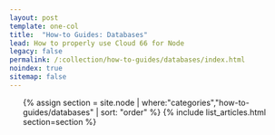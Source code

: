 ```yaml
---
layout: post
template: one-col
title:  "How-to Guides: Databases"
lead: How to properly use Cloud 66 for Node
legacy: false
permalink: /:collection/how-to-guides/databases/index.html
noindex: true
sitemap: false
---
```


<div class="Toc Toc--howto">
    <ul>
    {% assign section = site.node | where:"categories","how-to-guides/databases" | sort: "order" %}
    {% include list_articles.html section=section %}
</ul>

</div><!--/.Toc-->
